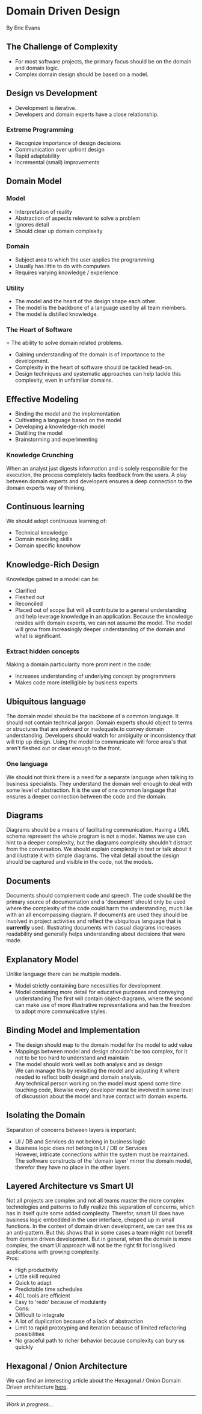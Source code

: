 # Domain Driven Design
By Eric Evans

## The Challenge of Complexity
- For most software projects, the primary focus should be on the domain and domain logic.
- Complex domain design should be based on a model.

## Design vs Development
- Development is iterative.
- Developers and domain experts have a close relationship.

### Extreme Programming
- Recognize importance of design decisions
- Communication over upfront design
- Rapid adaptability
- Incremental (small) improvements

## Domain Model

### Model
- Interpretation of reality
- Abstraction of aspects relevant to solve a problem
- Ignores detail
- Should clear up domain complexity

### Domain
- Subject area to which the user applies the programming
- Usually has little to do with computers
- Requires varying knowledge / experience

### Utility
- The model and the heart of the design shape each other.
- The model is the backbone of a language used by all team members.
- The model is distilled knowledge.

### The Heart of Software
= The ability to solve domain related problems.

- Gaining understanding of the domain is of importance to the development.
- Complexity in the heart of software should be tackled head-on.
- Design techniques and systematic approaches can help tackle this complexity, 
even in unfamiliar domains.

## Effective Modeling
- Binding the model and the implementation
- Cultivating a language based on the model
- Developing a knowledge-rich model
- Distilling the model
- Brainstorming and experimenting

### Knowledge Crunching
When an analyst just digests information and is solely responsible for the execution, 
the process completely lacks feedback from the users. A play between domain experts and 
developers ensures a deep connection to the domain experts way of thinking.

## Continuous learning
We should adopt continuous learning of:
- Technical knowledge
- Domain modeling skills
- Domain specific knowhow

## Knowledge-Rich Design
Knowledge gained in a model can be:
- Clarified
- Fleshed out
- Reconciled
- Placed out of scope
But will all contribute to a general understanding and help leverage knowledge in an application.
Because the knowledge resides with domain experts, we can not assume the model. The model will grow
from increasingly deeper understanding of the domain and what is significant.

### Extract hidden concepts
Making a domain particularity more prominent in the code:
- Increases understanding of underlying concept by programmers
- Makes code more intelligible by business experts

## Ubiquitous language
The domain model should be the backbone of a common language. It should not contain technical jargon.
Domain experts should object to terms or structures that are awkward or inadequate.to convey domain understanding.
Developers should watch for ambiguity or inconsistency that will trip up design.
Using the model to communicate will force area's that aren't fleshed out or clear enough to the front.

### One language
We should not think there is a need for a separate language when talking to business specialists.
They understand the domain well enough to deal with some level of abstraction. 
It is the use of one common language that ensures a deeper connection between the code and the domain.

## Diagrams
Diagrams should be a means of facilitating communication. Having a UML schema represent the whole program is not a model.
Names we use can hint to a deeper complexity, but the diagrams complexity shouldn't distract from the conversation.
We should explain complexity in text or talk about it and illustrate it with simple diagrams. The vital detail about
the design should be captured and visible in the code, not the models.

## Documents
Documents should complement code and speech. The code should be the primary source of documentation and 
a 'document' should only be used where the complexity of the code could harm the understanding,
much like with an all encompassing diagram.
If documents are used they should be involved in project activities and reflect the ubiquitous language that is
**currently** used. Illustrating documents with casual diagrams increases readability and generally helps 
understanding about decisions that were made.

## Explanatory Model
Unlike language there can be multiple models.
- Model strictly containing bare necessities for development
- Model containing more detail for educative purposes and conveying understanding
The first will contain object-diagrams, where the second can make use of more illustrative representations
and has the freedom to adopt more communicative styles.

## Binding Model and Implementation
- The design should map to the domain model for the model to add value
- Mappings between model and design shouldn't be too complex, for it not to be too hard to understand and maintain
- The model should work well as both analysis and as design  
We can manage this by revisiting the model and adjusting it where needed to reflect both design and domain analysis.  
Any technical person working on the model must spend some time touching code, likewise every developer must be involved
in some level of discussion about the model and have contact with domain experts.

## Isolating the Domain
Separation of concerns between layers is important:
- UI / DB and Services do not belong in business logic  
- Business logic does not belong in UI / DB or Services  
However, intricate connections within the system must be maintained.  
The software constructs of the 'domain layer' mirror the domain model, therefor they have no place in the other layers.

## Layered Architecture vs Smart UI
Not all projects are complex and not all teams master the more complex technologies and patterns to fully realize this
separation of concerns, which has in itself quite some added complexity. Therefor, smart UI does have business logic embedded
in the user interface, chopped up in small functions. In the context of domain driven development, we can see this as an
anti-pattern. But this shows that in some cases a team might not benefit from domain driven development. But in general, when
the domain is more complex, the smart UI approach will not be the right fit for long lived applications with growing complexity.  
Pros:
- High productivity
- Little skill required
- Quick to adapt
- Predictable time schedules
- 4GL tools are efficient
- Easy to 'redo' because of modularity  
Cons:
- Difficult to integrate
- A lot of duplication because of a lack of abstraction
- Limit to rapid prototyping and iteration because of limited refactoring possibilities
- No graceful path to richer behavior because complexity can bury us quickly



## Hexagonal / Onion Architecture

We can find an interesting article about the Hexagonal / Onion Domain Driven architecture
[here](https://herbertograca.com/2017/11/16/explicit-architecture-01-ddd-hexagonal-onion-clean-cqrs-how-i-put-it-all-together/). 

---
*Work in progress...*